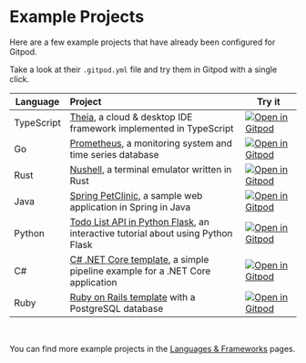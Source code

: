 # Example Projects

Here are a few example projects that have already been configured for Gitpod.

Take a look at their `.gitpod.yml` file and try them in Gitpod with a single click.

| Language | Project | Try it |
| --- | :--- | --- |
| TypeScript | [Theia](https://github.com/eclipse-theia/theia), a cloud & desktop IDE framework implemented in TypeScript | [![Open in Gitpod](https://gitpod.io/button/open-in-gitpod.svg)](https://gitpod.io/#https://github.com/eclipse-theia/theia) |
| Go | [Prometheus](https://github.com/prometheus/prometheus), a monitoring system and time series database | [![Open in Gitpod](https://gitpod.io/button/open-in-gitpod.svg)](https://gitpod.io/#https://github.com/prometheus/prometheus) |
| Rust | [Nushell](https://github.com/nushell/nushell), a terminal emulator written in Rust | [![Open in Gitpod](https://gitpod.io/button/open-in-gitpod.svg)](https://gitpod.io/#https://github.com/nushell/nushell) |
| Java | [Spring PetClinic](https://github.com/gitpod-io/spring-petclinic), a sample web application in Spring in Java | [![Open in Gitpod](https://gitpod.io/button/open-in-gitpod.svg)](https://gitpod.io/#https://github.com/gitpod-io/spring-petclinic) |
| Python | [Todo List API in Python Flask](https://github.com/breatheco-de/python-flask-api-tutorial), an interactive tutorial about using Python Flask | [![Open in Gitpod](https://gitpod.io/button/open-in-gitpod.svg)](https://gitpod.io/#https://github.com/breatheco-de/python-flask-api-tutorial) |
| C# | [C# .NET Core template](https://github.com/gitpod-io/dotnetcore), a simple pipeline example for a .NET Core application | [![Open in Gitpod](https://gitpod.io/button/open-in-gitpod.svg)](https://gitpod.io/#https://github.com/gitpod-io/dotnetcore) |
| Ruby | [Ruby on Rails template](https://github.com/gitpod-io/ruby-on-rails) with a PostgreSQL database | [![Open in Gitpod](https://gitpod.io/button/open-in-gitpod.svg)](https://gitpod.io/#https://github.com/gitpod-io/ruby-on-rails) |

<br>

You can find more example projects in the [Languages & Frameworks](/docs/languages-and-frameworks/) pages.
